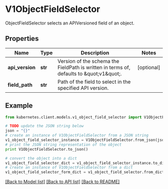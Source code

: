 # V1ObjectFieldSelector

ObjectFieldSelector selects an APIVersioned field of an object.

## Properties

Name | Type | Description | Notes
------------ | ------------- | ------------- | -------------
**api_version** | **str** | Version of the schema the FieldPath is written in terms of, defaults to \&quot;v1\&quot;. | [optional] 
**field_path** | **str** | Path of the field to select in the specified API version. | 

## Example

```python
from kubernetes.client.models.v1_object_field_selector import V1ObjectFieldSelector

# TODO update the JSON string below
json = "{}"
# create an instance of V1ObjectFieldSelector from a JSON string
v1_object_field_selector_instance = V1ObjectFieldSelector.from_json(json)
# print the JSON string representation of the object
print V1ObjectFieldSelector.to_json()

# convert the object into a dict
v1_object_field_selector_dict = v1_object_field_selector_instance.to_dict()
# create an instance of V1ObjectFieldSelector from a dict
v1_object_field_selector_form_dict = v1_object_field_selector.from_dict(v1_object_field_selector_dict)
```
[[Back to Model list]](../README.md#documentation-for-models) [[Back to API list]](../README.md#documentation-for-api-endpoints) [[Back to README]](../README.md)


